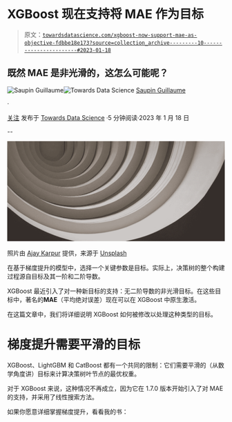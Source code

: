 # XGBoost 现在支持将 MAE 作为目标

> 原文：[`towardsdatascience.com/xgboost-now-support-mae-as-objective-fdbbe18e173?source=collection_archive---------10-----------------------#2023-01-18`](https://towardsdatascience.com/xgboost-now-support-mae-as-objective-fdbbe18e173?source=collection_archive---------10-----------------------#2023-01-18)

## 既然 MAE 是非光滑的，这怎么可能呢？

[](https://medium.com/@guillaume.saupin?source=post_page-----fdbbe18e173--------------------------------)![Saupin Guillaume](https://medium.com/@guillaume.saupin?source=post_page-----fdbbe18e173--------------------------------)[](https://towardsdatascience.com/?source=post_page-----fdbbe18e173--------------------------------)![Towards Data Science](https://towardsdatascience.com/?source=post_page-----fdbbe18e173--------------------------------) [Saupin Guillaume](https://medium.com/@guillaume.saupin?source=post_page-----fdbbe18e173--------------------------------)

·

[关注](https://medium.com/m/signin?actionUrl=https%3A%2F%2Fmedium.com%2F_%2Fsubscribe%2Fuser%2F891e27328f3a&operation=register&redirect=https%3A%2F%2Ftowardsdatascience.com%2Fxgboost-now-support-mae-as-objective-fdbbe18e173&user=Saupin+Guillaume&userId=891e27328f3a&source=post_page-891e27328f3a----fdbbe18e173---------------------post_header-----------) 发布于 [Towards Data Science](https://towardsdatascience.com/?source=post_page-----fdbbe18e173--------------------------------) ·5 分钟阅读·2023 年 1 月 18 日[](https://medium.com/m/signin?actionUrl=https%3A%2F%2Fmedium.com%2F_%2Fvote%2Ftowards-data-science%2Ffdbbe18e173&operation=register&redirect=https%3A%2F%2Ftowardsdatascience.com%2Fxgboost-now-support-mae-as-objective-fdbbe18e173&user=Saupin+Guillaume&userId=891e27328f3a&source=-----fdbbe18e173---------------------clap_footer-----------)

--

[](https://medium.com/m/signin?actionUrl=https%3A%2F%2Fmedium.com%2F_%2Fbookmark%2Fp%2Ffdbbe18e173&operation=register&redirect=https%3A%2F%2Ftowardsdatascience.com%2Fxgboost-now-support-mae-as-objective-fdbbe18e173&source=-----fdbbe18e173---------------------bookmark_footer-----------)![](img/929fde4fb46becfb224284a1e3507976.png)

照片由 [Ajay Karpur](https://unsplash.com/@ajaykarpur?utm_source=medium&utm_medium=referral) 提供，来源于 [Unsplash](https://unsplash.com/?utm_source=medium&utm_medium=referral)

在基于梯度提升的模型中，选择一个关键参数是目标。实际上，决策树的整个构建过程源自目标及其一阶和二阶导数。

XGBoost 最近引入了对一种新目标的支持：无二阶导数的非光滑目标。在这些目标中，著名的**MAE**（平均绝对误差）现在可以在 XGBoost 中原生激活。

在这篇文章中，我们将详细说明 XGBoost 如何被修改以处理这种类型的目标。

# 梯度提升需要平滑的目标

XGBoost、LightGBM 和 CatBoost 都有一个共同的限制：它们需要平滑的（从数学角度讲）目标来计算决策树叶节点的最优权重。

对于 XGBoost 来说，这种情况不再成立，因为它在 1.7.0 版本开始引入了对 MAE 的支持，并采用了线性搜索方法。

如果你愿意详细掌握梯度提升，看看我的书：
